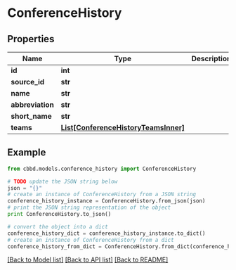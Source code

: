 # ConferenceHistory


## Properties
Name | Type | Description | Notes
------------ | ------------- | ------------- | -------------
**id** | **int** |  | 
**source_id** | **str** |  | 
**name** | **str** |  | 
**abbreviation** | **str** |  | 
**short_name** | **str** |  | 
**teams** | [**List[ConferenceHistoryTeamsInner]**](ConferenceHistoryTeamsInner.md) |  | 

## Example

```python
from cbbd.models.conference_history import ConferenceHistory

# TODO update the JSON string below
json = "{}"
# create an instance of ConferenceHistory from a JSON string
conference_history_instance = ConferenceHistory.from_json(json)
# print the JSON string representation of the object
print ConferenceHistory.to_json()

# convert the object into a dict
conference_history_dict = conference_history_instance.to_dict()
# create an instance of ConferenceHistory from a dict
conference_history_from_dict = ConferenceHistory.from_dict(conference_history_dict)
```
[[Back to Model list]](../README.md#documentation-for-models) [[Back to API list]](../README.md#documentation-for-api-endpoints) [[Back to README]](../README.md)


